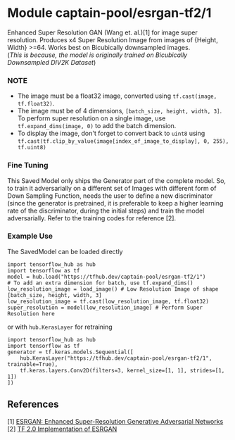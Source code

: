 # Module captain-pool/esrgan-tf2/1
Enhanced Super Resolution GAN (Wang et. al.)[1] for image super resolution.
Produces x4 Super Resolution Image from images of {Height, Width} >=64.
Works best on Bicubically downsampled images.\
(*This is because, the model is originally trained on Bicubically Downsampled DIV2K Dataset*)
<!-- asset-path: https://github.com/captain-pool/GSOC/releases/download/1.0.0/esrgan.tar.gz -->
<!-- module-type: image-super-resolution -->
<!-- network-architecture: GAN -->
<!-- dataset: DIV2K -->
<!-- language: en -->
<!-- fine-tunable: true -->
<!-- format: saved_model_2 -->
<!-- license: MIT -->
### NOTE
- The image must be a float32 image, converted using `tf.cast(image, tf.float32)`.
- The image must be of 4 dimensions, `[batch_size, height, width, 3]`.
  To perform super resolution on a single image, use `tf.expand_dims(image, 0)` to add
  the batch dimension.
- To display the image, don't forget to convert back to `uint8` using  
`tf.cast(tf.clip_by_value(image[index_of_image_to_display], 0, 255), tf.uint8)`

### Fine Tuning
This Saved Model only ships the Generator part of the complete model. So, to train it
adversarially on a different set of Images  with different form of Down Sampling Function,
needs the user to define a new discriminator (since the generator is pretrained, it is
preferable to keep a higher learning rate of the discriminator, during the initial steps)
and train the model adversarially. Refer to the training codes for reference [2].

### Example Use

The SavedModel can be loaded directly
```python3
import tensorflow_hub as hub
import tensorflow as tf
model = hub.load("https://tfhub.dev/captain-pool/esrgan-tf2/1")
# To add an extra dimension for batch, use tf.expand_dims()
low_resolution_image = load_image() # Low Resolution Image of shape [batch_size, height, width, 3]
low_resolution_image = tf.cast(low_resolution_image, tf.float32)
super_resolution = model(low_resolution_image) # Perform Super Resolution here
```
or with `hub.KerasLayer` for retraining

```python3
import tensorflow_hub as hub
import tensorflow as tf
generator = tf.keras.models.Sequential([
    hub.KerasLayer("https://tfhub.dev/captain-pool/esrgan-tf2/1", trainable=True),
    tf.keras.layers.Conv2D(filters=3, kernel_size=[1, 1], strides=[1, 1])
])
```

References
--------------
[1] [ESRGAN: Enhanced Super-Resolution Generative Adversarial Networks](https://arxiv.org/abs/1809.00219)
[2] [TF 2.0 Implementation of ESRGAN](https://github.com/captain-pool/GSOC/tree/master/E2_ESRGAN)
